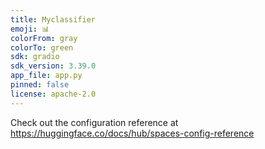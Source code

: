 ```yaml
---
title: Myclassifier
emoji: 📊
colorFrom: gray
colorTo: green
sdk: gradio
sdk_version: 3.39.0
app_file: app.py
pinned: false
license: apache-2.0
---
```


Check out the configuration reference at https://huggingface.co/docs/hub/spaces-config-reference
